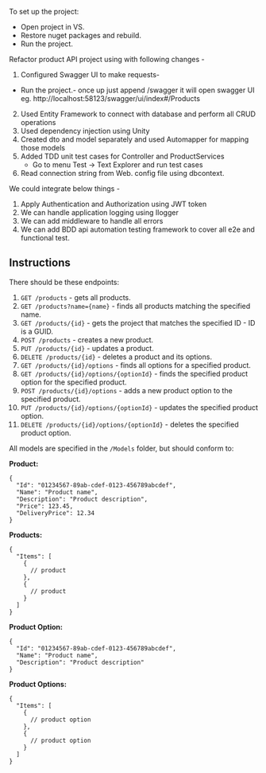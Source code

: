 

To set up the project:

* Open project in VS.
* Restore nuget packages and rebuild.
* Run the project.


Refactor product API project using with following changes -
1. Configured Swagger UI to make requests-
  * Run the project.- once up just append /swagger it will open swagger UI eg. http://localhost:58123/swagger/ui/index#/Products
2. Used Entity Framework to connect with database and perform all CRUD operations
3. Used dependency injection using Unity
4. Created dto and model separately and used Automapper for mapping those models
5. Added TDD unit test cases for Controller and ProductServices
   * Go to menu Test -> Text Explorer and run test cases
6. Read connection string from Web. config file using dbcontext.


We could integrate below things -

1. Apply Authentication and Authorization using JWT token
2. We can handle application logging using Ilogger 
3. We can add middleware to handle all errors
4. We can add BDD api automation testing framework to cover all e2e and functional test.


## Instructions


There should be these endpoints:

1. `GET /products` - gets all products.
2. `GET /products?name={name}` - finds all products matching the specified name.
3. `GET /products/{id}` - gets the project that matches the specified ID - ID is a GUID.
4. `POST /products` - creates a new product.
5. `PUT /products/{id}` - updates a product.
6. `DELETE /products/{id}` - deletes a product and its options.
7. `GET /products/{id}/options` - finds all options for a specified product.
8. `GET /products/{id}/options/{optionId}` - finds the specified product option for the specified product.
9. `POST /products/{id}/options` - adds a new product option to the specified product.
10. `PUT /products/{id}/options/{optionId}` - updates the specified product option.
11. `DELETE /products/{id}/options/{optionId}` - deletes the specified product option.

All models are specified in the `/Models` folder, but should conform to:

**Product:**
```
{
  "Id": "01234567-89ab-cdef-0123-456789abcdef",
  "Name": "Product name",
  "Description": "Product description",
  "Price": 123.45,
  "DeliveryPrice": 12.34
}
```

**Products:**
```
{
  "Items": [
    {
      // product
    },
    {
      // product
    }
  ]
}
```

**Product Option:**
```
{
  "Id": "01234567-89ab-cdef-0123-456789abcdef",
  "Name": "Product name",
  "Description": "Product description"
}
```

**Product Options:**
```
{
  "Items": [
    {
      // product option
    },
    {
      // product option
    }
  ]
}
```
